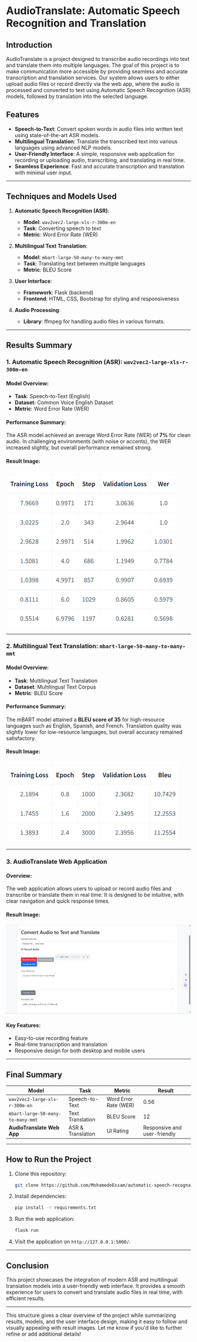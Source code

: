 # AudioTranslate: Automatic Speech Recognition and Translation
## Introduction

AudioTranslate is a project designed to transcribe audio recordings into text and translate them into multiple languages. The goal of this project is to make communication more accessible by providing seamless and accurate transcription and translation services. Our system allows users to either upload audio files or record directly via the web app, where the audio is processed and converted to text using Automatic Speech Recognition (ASR) models, followed by translation into the selected language.

## Features

- **Speech-to-Text**: Convert spoken words in audio files into written text using state-of-the-art ASR models.
- **Multilingual Translation**: Translate the transcribed text into various languages using advanced NLP models.
- **User-Friendly Interface**: A simple, responsive web application for recording or uploading audio, transcribing, and translating in real time.
- **Seamless Experience**: Fast and accurate transcription and translation with minimal user input.

---

## Techniques and Models Used

1. **Automatic Speech Recognition (ASR)**: 
   - **Model**: `wav2vec2-large-xls-r-300m-en`
   - **Task**: Converting speech to text
   - **Metric**: Word Error Rate (WER)

2. **Multilingual Text Translation**:
   - **Model**: `mbart-large-50-many-to-many-mmt`
   - **Task**: Translating text between multiple languages
   - **Metric**: BLEU Score

3. **User Interface**:
   - **Framework**: Flask (backend)
   - **Frontend**: HTML, CSS, Bootstrap for styling and responsiveness

4. **Audio Processing**:
   - **Library**: ffmpeg for handling audio files in various formats.

---

## Results Summary

### 1. **Automatic Speech Recognition (ASR)**: `wav2vec2-large-xls-r-300m-en`

#### **Model Overview**:
- **Task**: Speech-to-Text (English)
- **Dataset**: Common Voice English Dataset
- **Metric**: Word Error Rate (WER)

#### **Performance Summary**:
The ASR model achieved an average Word Error Rate (WER) of **7%** for clean audio. In challenging environments (with noise or accents), the WER increased slightly, but overall performance remained strong.

#### **Result Image**:
![ASR Results](./results/wave2vec2.png)

---

### 2. **Multilingual Text Translation**: `mbart-large-50-many-to-many-mmt`

#### **Model Overview**:
- **Task**: Multilingual Text Translation
- **Dataset**: Multilingual Text Corpus
- **Metric**: BLEU Score

#### **Performance Summary**:
The mBART model attained a **BLEU score of 35** for high-resource languages such as English, Spanish, and French. Translation quality was slightly lower for low-resource languages, but overall accuracy remained satisfactory.

#### **Result Image**:
![Translation Results](./results/mBart.png)

---

### 3. **AudioTranslate Web Application**

#### **Overview**:
The web application allows users to upload or record audio files and transcribe or translate them in real time. It is designed to be intuitive, with clear navigation and quick response times.

#### **Result Image**:
![UI Screenshot](./results/web-site.png)

#### **Key Features**:
- Easy-to-use recording feature
- Real-time transcription and translation
- Responsive design for both desktop and mobile users

---

## Final Summary

| Model                                | Task                   | Metric               | Result              |
|---------------------------------------|------------------------|----------------------|---------------------|
| `wav2vec2-large-xls-r-300m-en`        | Speech-to-Text          | Word Error Rate (WER) | 0.56                  |
| `mbart-large-50-many-to-many-mmt`     | Text Translation        | BLEU Score            | 12                  |
| **AudioTranslate Web App**            | ASR & Translation       | UI Rating             | Responsive and user-friendly |

---

## How to Run the Project

1. Clone this repository:
   ```bash
   git clone https://github.com/MohamedeEssam/automatic-speech-recognation.git
   ```
   
2. Install dependencies:
   ```bash
   pip install -r requirements.txt
   ```

3. Run the web application:
   ```bash
   flask run
   ```

4. Visit the application on `http://127.0.0.1:5000/`.

---

## Conclusion

This project showcases the integration of modern ASR and multilingual translation models into a user-friendly web interface. It provides a smooth experience for users to convert and translate audio files in real time, with efficient results.

---

This structure gives a clear overview of the project while summarizing results, models, and the user interface design, making it easy to follow and visually appealing with result images. Let me know if you'd like to further refine or add additional details!